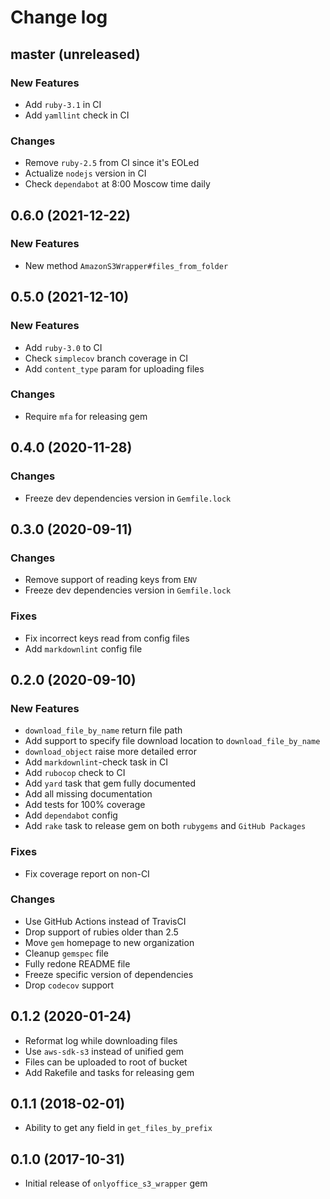 # Change log

## master (unreleased)

### New Features

* Add `ruby-3.1` in CI
* Add `yamllint` check in CI

### Changes

* Remove `ruby-2.5` from CI since it's EOLed
* Actualize `nodejs` version in CI
* Check `dependabot` at 8:00 Moscow time daily

## 0.6.0 (2021-12-22)

### New Features

* New method `AmazonS3Wrapper#files_from_folder`

## 0.5.0 (2021-12-10)

### New Features

* Add `ruby-3.0` to CI
* Check `simplecov` branch coverage in CI
* Add `content_type` param for uploading files

### Changes

* Require `mfa` for releasing gem

## 0.4.0 (2020-11-28)

### Changes

* Freeze dev dependencies version in `Gemfile.lock`

## 0.3.0 (2020-09-11)

### Changes

* Remove support of reading keys from `ENV`
* Freeze dev dependencies version in `Gemfile.lock`

### Fixes

* Fix incorrect keys read from config files
* Add `markdownlint` config file

## 0.2.0 (2020-09-10)

### New Features

* `download_file_by_name` return file path
* Add support to specify file download
  location to `download_file_by_name`
* `download_object` raise more detailed error
* Add `markdownlint`-check task in CI
* Add `rubocop` check to CI
* Add `yard` task that gem fully documented
* Add all missing documentation
* Add tests for 100% coverage
* Add `dependabot` config
* Add `rake` task to release gem on
  both `rubygems` and `GitHub Packages`

### Fixes

* Fix coverage report on non-CI

### Changes

* Use GitHub Actions instead of TravisCI
* Drop support of rubies older than 2.5
* Move `gem` homepage to new organization
* Cleanup `gemspec` file
* Fully redone README file
* Freeze specific version of dependencies
* Drop `codecov` support

## 0.1.2 (2020-01-24)

* Reformat log while downloading files
* Use `aws-sdk-s3` instead of unified gem
* Files can be uploaded to root of bucket
* Add Rakefile and tasks for releasing gem

## 0.1.1 (2018-02-01)

* Ability to get any field in `get_files_by_prefix`

## 0.1.0 (2017-10-31)

* Initial release of `onlyoffice_s3_wrapper` gem
